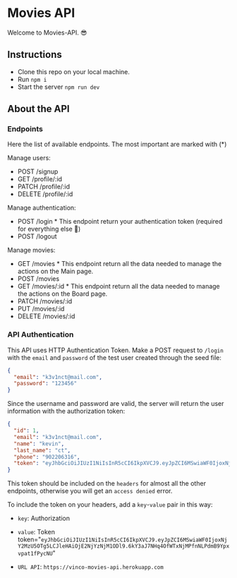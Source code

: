 # Movies API

Welcome to Movies-API. 😎

## Instructions

- Clone this repo on your local machine.
- Run `npm i`
- Start the server `npm run dev`

## About the API

### Endpoints

Here the list of available endpoints. The most important are marked with (\*)

Manage users:

- POST /signup
- GET /profile/:id
- PATCH /profile/:id
- DELETE /profile/:id

Manage authentication:

- POST /login \* This endpoint return your authentication token (required for everything else 👀)
- POST /logout

Manage movies:

- GET /movies \* This endpoint return all the data needed to manage the actions on the Main page.
- POST /movies
- GET /movies/:id \* This endpoint return all the data needed to manage the actions on the Board page.
- PATCH /movies/:id
- PUT /movies/:id
- DELETE /movies/:id

### API Authentication

This API uses HTTP Authentication Token. Make a POST request to `/login` with the `email` and
`password` of the test user created through the seed file:

```json
{
  "email": "k3v1nct@mail.com",
  "password": "123456"
}
```

Since the username and password are valid, the server will return the user information with the authorization token:

```json
{
  "id": 1,
  "email": "k3v1nct@mail.com",
  "name": "kevin",
  "last_name": "ct",
  "phone": "902206316",
  "token": "eyJhbGciOiJIUzI1NiIsInR5cCI6IkpXVCJ9.eyJpZCI6MSwiaWF0IjoxNjY2MzU5OTg5LCJleHAiOjE2NjYzNjM1ODl9.6kY3aJ7NHq4OfWTxNjMPfnNLPdmB9Ypxvpat1fPycNU"
}
```

This token should be included on the `headers` for almost all the other endpoints, otherwise you will get an `access denied` error.

To include the token on your headers, add a `key`-`value` pair in this way:

- `key`: Authorization
- `value`: Token token="`eyJhbGciOiJIUzI1NiIsInR5cCI6IkpXVCJ9.eyJpZCI6MSwiaWF0IjoxNjY2MzU5OTg5LCJleHAiOjE2NjYzNjM1ODl9.6kY3aJ7NHq4OfWTxNjMPfnNLPdmB9Ypxvpat1fPycNU`"

- `URL API`: `https://vinco-movies-api.herokuapp.com`
